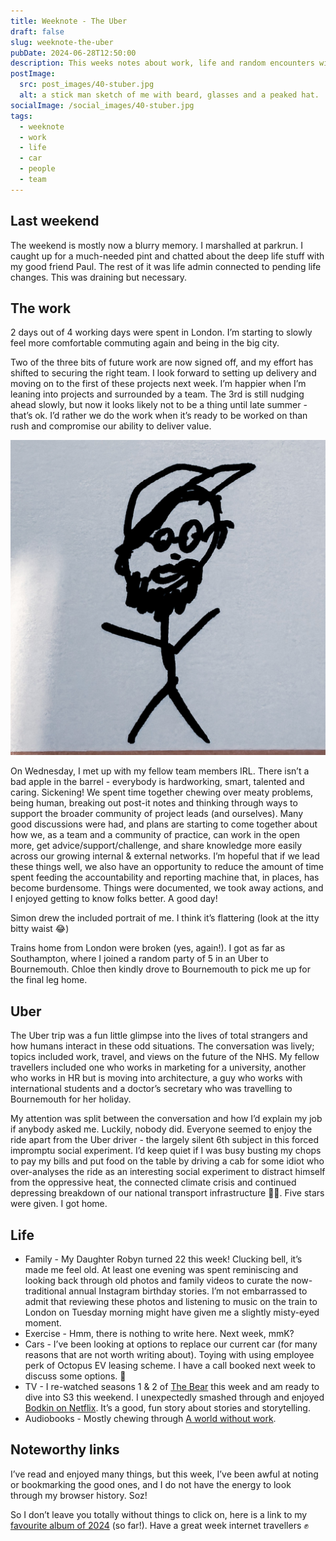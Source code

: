 ```yaml
---
title: Weeknote - The Uber
draft: false
slug: weeknote-the-uber
pubDate: 2024-06-28T12:50:00
description: This weeks notes about work, life and random encounters with strangers in an uber adventure. Covers the period 21th-28th June
postImage:
  src: post_images/40-stuber.jpg
  alt: a stick man sketch of me with beard, glasses and a peaked hat.
socialImage: /social_images/40-stuber.jpg
tags:
  - weeknote
  - work
  - life
  - car
  - people
  - team
---
```


## Last weekend

The weekend is mostly now a blurry memory. I marshalled at parkrun. I caught up for a much-needed pint and chatted about the deep life stuff with my good friend Paul. The rest of it was life admin connected to pending life changes. This was draining but necessary.

## The work

2 days out of 4 working days were spent in London. I’m starting to slowly feel more comfortable commuting again and being in the big city.

Two of the three bits of future work are now signed off, and my effort has shifted to securing the right team. I look forward to setting up delivery and moving on to the first of these projects next week. I’m happier when I’m leaning into projects and surrounded by a team. The 3rd is still nudging ahead slowly, but now it looks likely not to be a thing until late summer - that’s ok. I’d rather we do the work when it’s ready to be worked on than rush and compromise our ability to deliver value.

![a stick man sketch of me with beard, glasses and a peaked hat.](post_images/40-stuber-LEFT.jpg)

On Wednesday, I met up with my fellow team members IRL. There isn’t a bad apple in the barrel - everybody is hardworking, smart, talented and caring. Sickening! We spent time together chewing over meaty problems, being human, breaking out post-it notes and thinking through ways to support the broader community of project leads (and ourselves). Many good discussions were had, and plans are starting to come together about how we, as a team and a community of practice, can work in the open more, get advice/support/challenge, and share knowledge more easily across our growing internal & external networks. I’m hopeful that if we lead these things well, we also have an opportunity to reduce the amount of time spent feeding the accountability and reporting machine that, in places, has become burdensome. Things were documented, we took away actions, and I enjoyed getting to know folks better. A good day!

Simon drew the included portrait of me. I think it’s flattering (look at the itty bitty waist 😂)

Trains home from London were broken (yes, again!). I got as far as Southampton, where I joined a random party of 5 in an Uber to Bournemouth. Chloe then kindly drove to Bournemouth to pick me up for the final leg home.

## Uber

The Uber trip was a fun little glimpse into the lives of total strangers and how humans interact in these odd situations. The conversation was lively; topics included work, travel, and views on the future of the NHS. My fellow travellers included one who works in marketing for a university, another who works in HR but is moving into architecture, a guy who works with international students and a doctor’s secretary who was travelling to Bournemouth for her holiday.

My attention was split between the conversation and how I’d explain my job if anybody asked me. Luckily, nobody did. Everyone seemed to enjoy the ride apart from the Uber driver - the largely silent 6th subject in this forced impromptu social experiment. I’d keep quiet if I was busy busting my chops to pay my bills and put food on the table by driving a cab for some idiot who over-analyses the ride as an interesting social experiment to distract himself from the oppressive heat, the connected climate crisis and continued depressing breakdown of our national transport infrastructure 😬🫣. Five stars were given. I got home.

## Life

- Family - My Daughter Robyn turned 22 this week! Clucking bell, it’s made me feel old. At least one evening was spent reminiscing and looking back through old photos and family videos to curate the now-traditional annual Instagram birthday stories. I’m not embarrassed to admit that reviewing these photos and listening to music on the train to London on Tuesday morning might have given me a slightly misty-eyed moment.
- Exercise - Hmm, there is nothing to write here. Next week, mmK?
- Cars - I’ve been looking at options to replace our current car (for many reasons that are not worth writing about). Toying with using employee perk of Octopus EV leasing scheme. I have a call booked next week to discuss some options. 🚗
- TV - I re-watched seasons 1 & 2 of [The Bear](￼) this week and am ready to dive into S3 this weekend. I unexpectedly smashed through and enjoyed [Bodkin on Netflix](https://www.netflix.com/gb/title/81423482). It’s a good, fun story about stories and storytelling.
- Audiobooks - Mostly chewing through [A world without work](https://www.audible.co.uk/pd/A-World-Without-Work-Audiobook/0241442869).

## Noteworthy links

I’ve read and enjoyed many things, but this week, I’ve been awful at noting or bookmarking the good ones, and I do not have the energy to look through my browser history. Soz!

So I don’t leave you totally without things to click on, here is a link to my [favourite album of 2024](https://open.spotify.com/artist/2RQXRUsr4IW1f3mKyKsy4B) (so far!). Have a great week internet travellers ✊
